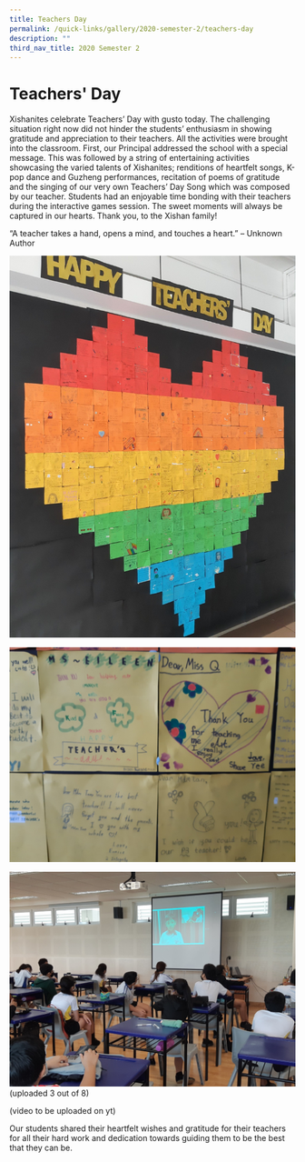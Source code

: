```yaml
---
title: Teachers Day
permalink: /quick-links/gallery/2020-semester-2/teachers-day
description: ""
third_nav_title: 2020 Semester 2
---
```

# **Teachers' Day**

Xishanites celebrate Teachers’ Day with gusto today. The challenging situation right now did not hinder the students’ enthusiasm in showing gratitude and appreciation to their teachers. All the activities were brought into the classroom. First, our Principal addressed the school with a special message. This was followed by a string of entertaining activities showcasing the varied talents of Xishanites; renditions of heartfelt songs, K-pop dance and Guzheng performances, recitation of poems of gratitude and the singing of our very own Teachers’ Day Song which was composed by our teacher. Students had an enjoyable time bonding with their teachers during the interactive games session. The sweet moments will always be captured in our hearts. Thank you, to the Xishan family!

“A teacher takes a hand, opens a mind, and touches a heart.” – Unknown Author

![](/images/1%20(2).jpg)

![](/images/2%20(2).jpg)

![](/images/4%20(1).jpg)
(uploaded 3 out of 8)

(video to be uploaded on yt)

Our students shared their heartfelt wishes and gratitude for their teachers for all their hard work and dedication towards guiding them to be the best that they can be.